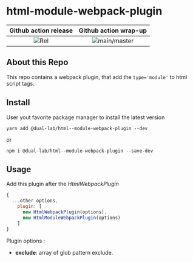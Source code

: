 # html-module-webpack-plugin

Github action release| Github action wrap-up
:---: | :---: |
![Rel]()| ![main/master]()|


## About this Repo

This repo contains a webpack plugin, that add the ```type='module'``` to 
html script tags.

## Install

User yout favorite package manager to install the latest version

```shell
yarn add @dual-lab/html--module-webpack-plugin --dev

```

or

```shell
npm i @dual-lab/html--module-webpack-plugin --save-dev

```

## Usage

Add this plugin after the _HtmlWebpackPlugin_

```js
{
  ...other options,
    plugin: [
      new HtmlWebpackPlugin(options),
      new HtmlModuleWebpackPlugin(options)
    ]
}

```

Plugin options :

- **exclude**: array of glob pattern exclude.
